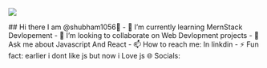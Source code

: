 <p>
  <img src="https://camo.githubusercontent.com/daa279ca78be42b310b9d7d7ea35f996418037e6fc81a54fc91ce6732e7f2e9e/68747470733a2f2f63617073756c652d72656e6465722e76657263656c2e6170702f6170693f747970653d776176696e6726636f6c6f723d6772616469656e7426746578743d48656c6c6f21266865696768743d3130302673656374696f6e3d686561646572"><img>
</p>
## Hi there I am @shubham1056👋 
- 🌱 I’m currently learning MernStack Devlopement
- 👯 I’m looking to collaborate on Web Devlopment projects
- 💬 Ask me about Javascript And React
- 📫 How to reach me: In linkdin
- ⚡ Fun fact: earlier i dont like js but now i Love js
🌐 Socials:

